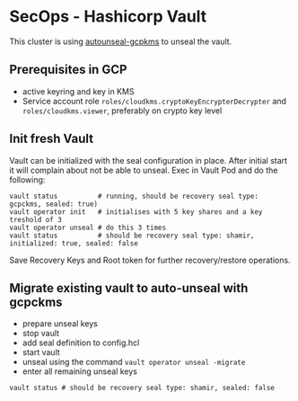 # SecOps - Hashicorp Vault

This cluster is using [autounseal-gcpkms][hashicorp-tutorial-unseal-gcpkms] to unseal the vault.

## Prerequisites in GCP

- active keyring and key in KMS
- Service account role `roles/cloudkms.cryptoKeyEncrypterDecrypter` and `roles/cloudkms.viewer`, preferably on crypto key level

## Init fresh Vault

Vault can be initialized with the seal configuration in place. After initial start it will complain about not be able to unseal.
Exec in Vault Pod and do the following:

```shell
vault status          # running, should be recovery seal type: gcpckms, sealed: true)
vault operator init   # initialises with 5 key shares and a key treshold of 3
vault operator unseal # do this 3 times
vault status          # should be recovery seal type: shamir, initialized: true, sealed: false
```

Save Recovery Keys and Root token for further recovery/restore operations.

## Migrate existing vault to auto-unseal with gcpckms

- prepare unseal keys
- stop vault
- add seal definition to config.hcl
- start vault
- unseal using the command `vault operator unseal -migrate`
- enter all remaining unseal keys

```shell
vault status # should be recovery seal type: shamir, sealed: false
```

<!-- MARKDOWN LINKS & IMAGES -->
<!-- https://www.markdownguide.org/basic-syntax/#reference-style-links -->

<!-- Links -->

[hashicorp-tutorial-unseal-gcpkms]: https://learn.hashicorp.com/tutorials/vault/autounseal-gcp-kms
